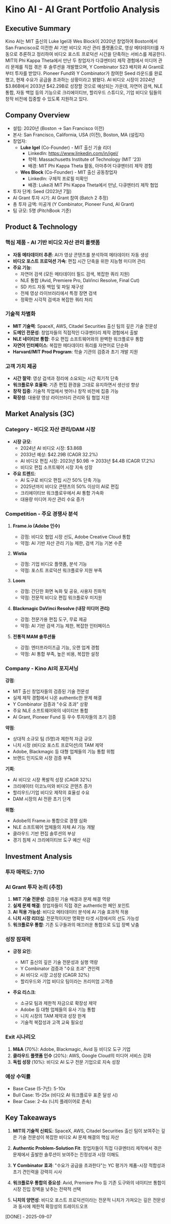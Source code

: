 # Kino AI - AI Grant Portfolio Analysis

## Executive Summary
Kino AI는 MIT 출신의 Luke Igel과 Wes Block이 2020년 창업하여 Boston에서 San Francisco로 이전한 AI 기반 비디오 자산 관리 플랫폼으로, 영상 메타데이터를 자동으로 추론하고 정리하여 비디오 포스트 프로덕션 시간을 단축하는 서비스를 제공한다. MIT의 Phi Kappa Theta에서 만난 두 창업자가 다큐멘터리 제작 경험에서 미디어 관리 문제를 직접 겪은 후 솔루션을 개발했으며, Y Combinator S23 배치와 AI Grant로부터 투자를 받았다. Pioneer Fund와 Y Combinator가 참여한 Seed 라운드를 완료했고, 현재 수요가 공급을 초과하는 상황이라고 밝혔다. AI 비디오 시장이 2024년 $3.86B에서 2033년 $42.29B로 성장할 것으로 예상되는 가운데, 자연어 검색, NLE 통합, 자동 백업 등의 기능으로 크리에이티브, 할리우드 스튜디오, 기업 비디오 팀들의 창작 비전에 집중할 수 있도록 지원하고 있다.

## Company Overview
- 설립: 2020년 (Boston → San Francisco 이전)
- 본사: San Francisco, California, USA (이전), Boston, MA (설립지)
- 창업자: 
  - **Luke Igel** (Co-Founder) - MIT 출신 기술 리더
    - LinkedIn: https://www.linkedin.com/in/igel/
    - 학력: Massachusetts Institute of Technology (MIT '23)
    - 배경: MIT Phi Kappa Theta 활동, 아마추어 다큐멘터리 제작 경험
  - **Wes Block** (Co-Founder) - MIT 출신 공동창업자
    - LinkedIn: 구체적 프로필 미확인
    - 배경: Luke과 MIT Phi Kappa Theta에서 만남, 다큐멘터리 제작 협업
- 투자 단계: Seed (2023년 7월)
- AI Grant 투자 시기: AI Grant 참여 (Batch 2 추정)
- 총 투자 금액: 미공개 (Y Combinator, Pioneer Fund, AI Grant)
- 팀 규모: 5명 (PitchBook 기준)

## Product & Technology

### 핵심 제품 - AI 기반 비디오 자산 관리 플랫폼
- **자동 메타데이터 추론**: AI가 영상 콘텐츠를 분석하여 메타데이터 자동 생성
- **비디오 포스트 프로덕션 가속**: 편집 시간 단축을 위한 지능형 미디어 관리
- **주요 기능**:
  - 자연어 검색 (모든 메타데이터 필드 검색, 복잡한 쿼리 지원)
  - NLE 통합 (Avid, Premiere Pro, DaVinci Resolve, Final Cut)
  - SD 카드 자동 백업 및 파일 재구성
  - 전체 영상 라이브러리에서 특정 장면 검색
  - 정확한 시각적 검색과 복잡한 쿼리 처리

### 기술적 차별화
- **MIT 기술력**: SpaceX, AWS, Citadel Securities 출신 팀의 깊은 기술 전문성
- **도메인 전문성**: 창업자들의 직접적인 다큐멘터리 제작 경험에서 출발
- **NLE 네이티브 통합**: 주요 편집 소프트웨어와의 완벽한 워크플로우 통합
- **자연어 인터페이스**: 복잡한 메타데이터 쿼리를 자연어로 단순화
- **Harvard/MIT Prod Program**: 학술 기관의 검증과 초기 개발 지원

### 고객 가치 제공
- **시간 절약**: 영상 검색과 정리에 소요되는 시간 획기적 단축
- **워크플로우 효율화**: 기존 편집 환경을 그대로 유지하면서 생산성 향상
- **창작 집중**: 기술적 작업에서 벗어나 창작 비전에 집중 가능
- **확장성**: 대용량 영상 라이브러리 관리와 팀 협업 지원

## Market Analysis (3C)

### Category - 비디오 자산 관리/DAM 시장
- **시장 규모**:
  - 2024년 AI 비디오 시장: $3.86B
  - 2033년 예상: $42.29B (CAGR 32.2%)
  - AI 비디오 편집 시장: 2023년 $0.9B → 2033년 $4.4B (CAGR 17.2%)
  - 비디오 편집 소프트웨어 시장 지속 성장
- **주요 트렌드**:
  - AI 도구로 비디오 편집 시간 50% 단축 가능
  - 2025년까지 비디오 콘텐츠의 50% 이상이 AI로 편집
  - 크리에이티브 워크플로우에서 AI 통합 가속화
  - 대용량 미디어 자산 관리 수요 증가

### Competition - 주요 경쟁사 분석
1. **Frame.io (Adobe 인수)**
   - 강점: 비디오 협업 시장 선도, Adobe Creative Cloud 통합
   - 약점: AI 기반 자산 관리 기능 제한, 검색 기능 기본 수준

2. **Wistia**
   - 강점: 기업 비디오 플랫폼, 분석 기능
   - 약점: 포스트 프로덕션 워크플로우 지원 부족

3. **Loom**
   - 강점: 간단한 화면 녹화 및 공유, 사용자 친화적
   - 약점: 전문적 비디오 편집 워크플로우 미지원

4. **Blackmagic DaVinci Resolve (내장 미디어 관리)**
   - 강점: 전문가용 편집 도구, 무료 제공
   - 약점: AI 기반 검색 기능 제한, 복잡한 인터페이스

5. **전통적 MAM 솔루션들**
   - 강점: 엔터프라이즈급 기능, 오랜 업계 경험
   - 약점: AI 통합 부족, 높은 비용, 복잡한 설정

### Company - Kino AI의 포지셔닝
**강점**:
- MIT 출신 창업자들의 검증된 기술 전문성
- 실제 제작 경험에서 나온 authentic한 문제 해결
- Y Combinator 검증과 "수요 초과" 상황
- 주요 NLE 소프트웨어와의 네이티브 통합
- AI Grant, Pioneer Fund 등 우수 투자자들의 조기 검증

**약점**:
- 상대적 소규모 팀 (5명)과 제한적 자금 규모
- 니치 시장 (비디오 포스트 프로덕션)의 TAM 제약
- Adobe, Blackmagic 등 대형 업체들의 기능 통합 위험
- 브랜드 인지도와 시장 검증 부족

**기회**:
- AI 비디오 시장 폭발적 성장 (CAGR 32%)
- 크리에이터 이코노미와 비디오 콘텐츠 증가
- 할리우드/기업 비디오 제작의 효율성 수요
- DAM 시장의 AI 전환 초기 단계

**위협**:
- Adobe의 Frame.io 통합으로 경쟁 심화
- NLE 소프트웨어 업체들의 자체 AI 기능 개발
- 클라우드 기반 편집 솔루션의 부상
- 경기 침체 시 크리에이티브 도구 예산 삭감

## Investment Analysis

### 투자 매력도: 7/10

### AI Grant 투자 논리 (추정)
1. **MIT 기술 전문성**: 검증된 기술 배경과 문제 해결 역량
2. **실제 문제 해결**: 창업자들이 직접 겪은 authentic한 페인 포인트
3. **AI 적용 가능성**: 비디오 메타데이터 분석에 AI 기술 효과적 적용
4. **니치 시장 리더십**: 전문적이지만 명확한 타겟 시장에서의 선도 가능성
5. **워크플로우 통합**: 기존 도구들과의 매끄러운 통합으로 도입 장벽 낮춤

### 성장 잠재력
- **긍정 요인**:
  - MIT 출신의 깊은 기술 전문성과 실행 역량
  - Y Combinator 검증과 "수요 초과" 견인력
  - AI 비디오 시장 고성장 (CAGR 32%)
  - 할리우드와 기업 비디오 팀이라는 프리미엄 고객층

- **주요 리스크**:
  - 소규모 팀과 제한적 자금으로 확장성 제약
  - Adobe 등 대형 업체들의 유사 기능 통합
  - 니치 시장의 TAM 제약과 성장 한계
  - 기술적 복잡성과 고객 교육 필요성

### Exit 시나리오
1. **M&A** (70%): Adobe, Blackmagic, Avid 등 비디오 도구 기업
2. **클라우드 플랫폼 인수** (20%): AWS, Google Cloud의 미디어 서비스 강화
3. **독립 성장** (10%): 비디오 AI 도구 전문 기업으로 지속 성장

### 예상 수익률
- Base Case (5-7년): 5-10x
- Bull Case: 15-25x (비디오 AI 워크플로우 표준 달성 시)
- Bear Case: 2-4x (니치 플레이어로 존속)

## Key Takeaways

1. **MIT의 기술적 신뢰도**: SpaceX, AWS, Citadel Securities 출신 팀이 보여주는 깊은 기술 전문성이 복잡한 비디오 AI 문제 해결의 핵심 자산

2. **Authentic Problem-Solution Fit**: 창업자들이 직접 다큐멘터리 제작에서 겪은 문제에서 출발한 솔루션이 보여주는 진정성과 시장 이해도

3. **Y Combinator 효과**: "수요가 공급을 초과한다"는 YC 평가가 제품-시장 적합성과 초기 견인력을 강력히 시사

4. **워크플로우 통합의 중요성**: Avid, Premiere Pro 등 기존 도구와의 네이티브 통합이 시장 진입 장벽을 낮추는 전략적 선택

5. **니치의 양면성**: 비디오 포스트 프로덕션이라는 전문적 니치가 가져오는 깊은 전문성과 동시에 제한적 확장성의 트레이드오프

[DONE] - 2025-09-07